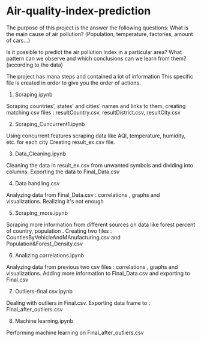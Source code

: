 # Air-quality-index-prediction
The purpose of this project is the answer the following questions:
What is the main cause of air pollution?
(Population, temperature, factories, amount of cars…)

Is it possible to predict the air pollution index in a particular area?
What pattern can we observe and which conclusions can we learn from them? (according to the data)

The project has mana steps and contained a lot of information 
This specific file is created in order to give you the order of actions.

1. Scraping.ipynb 

Scraping countries', states' and cities' names and links to them, creating matching csv files : 
resultCountry.csv, resultDistrict.csv, resultCity.csv

2. Scraping_Cuncurrent1.ipynb

Using concurrent.features scraping data like AQI, temperature, humidity, etc. for each city 
Creating result_ex.csv file.

3. Data_Cleaning.ipynb

Cleaning the data in result_ex.csv from unwanted symbols and dividing into columns. Exporting the data to Final_Data.csv 

4. Data handling.csv 

Analyzing data from Final_Data.csv : correlations , graphs and visualizations. Realizing it's not enough

5. Scraping_more.ipynb 

Scraping more information from different sources on data like forest percent of country, population .
Creating two files : CountiesByVehicleAndMAnufacturing.csv and Population&Forest_Density.csv

6. Analizing correlations.ipynb

Analyzing data from previous two csv files : correlations , graphs and visualizations. 
Adding more information to Final_Data.csv and exporting to Final.csv

7. Outliers-final csv.ipynb

Dealing with outliers in Final.csv. Exporting data frame to : Final_after_outliers.csv

8. Machine learning.ipynb

Performing machine learning on Final_after_outliers.csv

